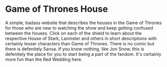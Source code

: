 # Game of Thrones House

A simple, badass website that describes the houses in the Game of Thrones for those who are new to watching the show and keep getting confused between the houses. Click on each of the shield to learn about the respective House of Stark, Lannister and others in short descriptions with certainly lesser characters than Game of Thrones. There is no comic but there is defenitely Sansa. If you know nothing, like Jon Snow, this is defenitely the place for you to start being a part of the fandom. It's certainly more fun than the Red Wedding here.
